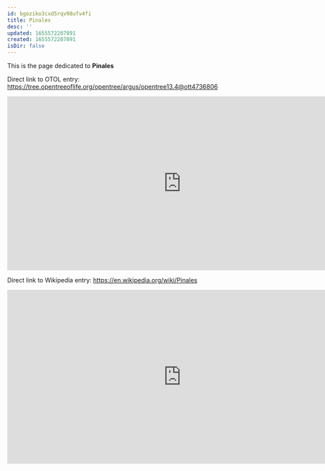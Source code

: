 ```yaml
---
id: bgoziko3cxd5rqv98ufv4fi
title: Pinales
desc: ''
updated: 1655572207891
created: 1655572207891
isDir: false
---
```

This is the page dedicated to **Pinales**


Direct link to OTOL entry: https://tree.opentreeoflife.org/opentree/argus/opentree13.4@ott4736806



<html>
    <body>
    <iframe src="https://tree.opentreeoflife.org/opentree/argus/opentree13.4@ott4736806"
    width="800" height="400" frameborder="0" allowfullscreen> </iframe>
    </body>
</html>
    


Direct link to Wikipedia entry: https://en.wikipedia.org/wiki/Pinales



<html>
    <body>
    <iframe src="https://en.wikipedia.org/wiki/Pinales"
    width="800" height="400" frameborder="0" allowfullscreen> </iframe>
    </body>
</html>
    
